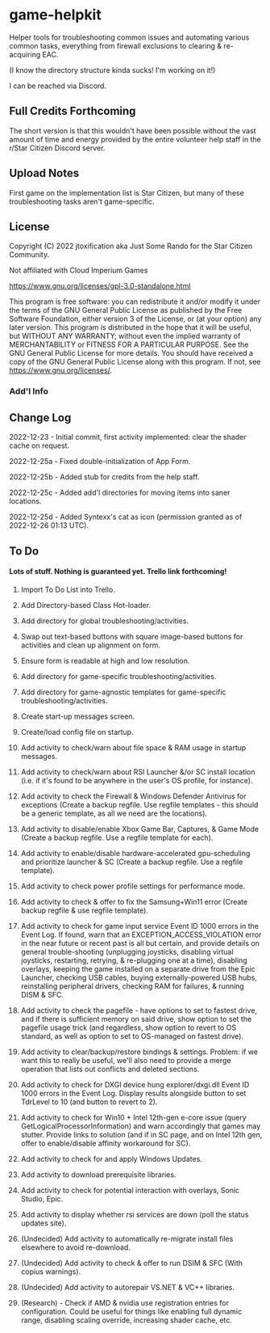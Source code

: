 # game-helpkit
Helper tools for troubleshooting common issues and automating various common tasks, everything from firewall exclusions to clearing & re-acquiring EAC.

(I know the directory structure kinda sucks! I'm working on it!)

I can be reached via Discord.

## Full Credits Forthcoming
The short version is that this wouldn't have been possible without the vast amount of time and energy provided by the entire volunteer help staff in the r/Star Citizen Discord server.

## Upload Notes
First game on the implementation list is Star Citizen, but many of these troubleshooting tasks aren't game-specific.


## License
Copyright (C) 2022 jtoxification aka Just Some Rando for the Star Citizen Community.

Not affiliated with Cloud Imperium Games


https://www.gnu.org/licenses/gpl-3.0-standalone.html

This program is free software: you can redistribute it and/or modify
it under the terms of the GNU General Public License as published by
the Free Software Foundation, either version 3 of the License, or
(at your option) any later version.
This program is distributed in the hope that it will be useful,
but WITHOUT ANY WARRANTY; without even the implied warranty of
MERCHANTABILITY or FITNESS FOR A PARTICULAR PURPOSE.  See the
GNU General Public License for more details.
You should have received a copy of the GNU General Public License
along with this program.  If not, see <https://www.gnu.org/licenses/>.

### Add'l Info


## Change Log

2022-12-23  - Initial commit, first activity implemented: clear the shader cache on request.

2022-12-25a - Fixed double-initialization of App Form.

2022-12-25b - Added stub for credits from the help staff.

2022-12-25c - Added add'l directories for moving items into saner locations.

2022-12-25d - Added Syntexx's cat as icon (permission granted as of 2022-12-26 01:13 UTC).

## To Do

#### Lots of stuff. Nothing is guaranteed yet. Trello link forthcoming!

1. Import To Do List into Trello.

1. Add Directory-based Class Hot-loader.

1. Add directory for global troubleshooting/activities.

1. Swap out text-based buttons with square image-based buttons for activities and clean up alignment on form.

1. Ensure form is readable at high and low resolution.

1. Add directory for game-specific troubleshooting/activities.

1. Add directory for game-agnostic templates for game-specific troubleshooting/activities.

1. Create start-up messages screen.

1. Create/load config file on startup.

1. Add activity to check/warn about file space & RAM usage in startup messages.

1. Add activity to check/warn about RSI Launcher &/or SC install location (i.e. if it's found to be anywhere in the user's OS profile, for instance).

1. Add activity to check the Firewall & Windows Defender Antivirus for exceptions (Create a backup regfile. Use regfile templates - this should be a generic template, as all we need are the locations).

1. Add activity to disable/enable Xbox Game Bar, Captures, & Game Mode (Create a backup regfile. Use a regfile template for each).

1. Add activity to enable/disable hardware-accelerated gpu-scheduling and prioritize launcher & SC (Create a backup regfile. Use a regfile template).

1. Add activity to check power profile settings for performance mode.

1. Add activity to check & offer to fix the Samsung+Win11 error (Create backup regfile & use regfile template).

1. Add activity to check for game input service Event ID 1000 errors in the Event Log. If found, warn that an EXCEPTION_ACCESS_VIOLATION error in the near future or recent past is all but certain, and provide details on general trouble-shooting (unplugging joysticks, disabling virtual joysticks, restarting, retrying, & re-plugging one at a time), disabling overlays, keeping the game installed on a separate drive from the Epic Launcher, checking USB cables, buying externally-powered USB hubs, reinstalling peripheral drivers, checking RAM for failures, & running DISM & SFC.

1. Add activity to check the pagefile - have options to set to fastest drive, and if there is sufficient memory on said drive, show option to set the pagefile usage trick (and regardless, show option to revert to OS standard, as well as option to set to OS-managed on fastest drive).

1. Add activity to clear/backup/restore bindings & settings. Problem: if we want this to really be useful, we'll also need to provide a merge operation that lists out conflicts and deleted sections.

1. Add activity to check for DXGI device hung explorer/dxgi.dll Event ID 1000 errors in the Event Log. Display results alongside button to set TdrLevel to 10 (and button to revert to 2).

1. Add activity to check for Win10 + Intel 12th-gen e-core issue (query GetLogicalProcessorInformation) and warn accordingly that games may stutter. Provide links to solution (and if in SC page, and on Intel 12th gen, offer to enable/disable affinity workaround for SC).

1. Add activity to check for and apply Windows Updates.

1. Add activity to download prerequisite libraries.

1. Add activity to check for potential interaction with overlays, Sonic Studio, Epic.

1. Add activity to display whether rsi services are down (poll the status updates site).

1. (Undecided) Add activity to automatically re-migrate install files elsewhere to avoid re-download.

1. (Undecided) Add activity to check & offer to run DSIM & SFC (With copius warnings).

1. (Undecided) Add activity to autorepair VS.NET & VC++ libraries.

1. (Research) - Check if AMD & nvidia use registration entries for configuration. Could be useful for things like enabling full dynamic range, disabling scaling override, increasing shader cache, etc.